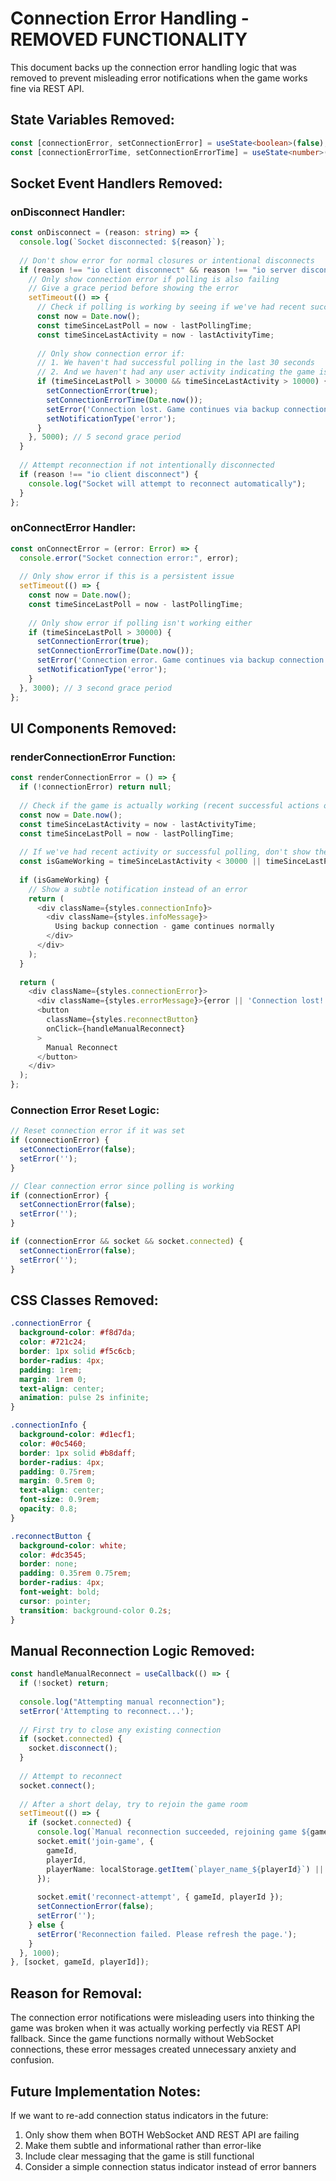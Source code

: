 # Connection Error Handling - REMOVED FUNCTIONALITY

This document backs up the connection error handling logic that was removed to prevent misleading error notifications when the game works fine via REST API.

## State Variables Removed:
```typescript
const [connectionError, setConnectionError] = useState<boolean>(false);
const [connectionErrorTime, setConnectionErrorTime] = useState<number>(0);
```

## Socket Event Handlers Removed:

### onDisconnect Handler:
```typescript
const onDisconnect = (reason: string) => {
  console.log(`Socket disconnected: ${reason}`);
  
  // Don't show error for normal closures or intentional disconnects
  if (reason !== "io client disconnect" && reason !== "io server disconnect") {
    // Only show connection error if polling is also failing
    // Give a grace period before showing the error
    setTimeout(() => {
      // Check if polling is working by seeing if we've had recent successful game state updates
      const now = Date.now();
      const timeSinceLastPoll = now - lastPollingTime;
      const timeSinceLastActivity = now - lastActivityTime;
      
      // Only show connection error if:
      // 1. We haven't had successful polling in the last 30 seconds
      // 2. And we haven't had any user activity indicating the game is working
      if (timeSinceLastPoll > 30000 && timeSinceLastActivity > 10000) {
        setConnectionError(true);
        setConnectionErrorTime(Date.now());
        setError('Connection lost. Game continues via backup connection.');
        setNotificationType('error');
      }
    }, 5000); // 5 second grace period
  }
  
  // Attempt reconnection if not intentionally disconnected
  if (reason !== "io client disconnect") {
    console.log("Socket will attempt to reconnect automatically");
  }
};
```

### onConnectError Handler:
```typescript
const onConnectError = (error: Error) => {
  console.error("Socket connection error:", error);
  
  // Only show error if this is a persistent issue
  setTimeout(() => {
    const now = Date.now();
    const timeSinceLastPoll = now - lastPollingTime;
    
    // Only show error if polling isn't working either
    if (timeSinceLastPoll > 30000) {
      setConnectionError(true);
      setConnectionErrorTime(Date.now());
      setError('Connection error. Game continues via backup connection.');
      setNotificationType('error');
    }
  }, 3000); // 3 second grace period
};
```

## UI Components Removed:

### renderConnectionError Function:
```typescript
const renderConnectionError = () => {
  if (!connectionError) return null;
  
  // Check if the game is actually working (recent successful actions or polling)
  const now = Date.now();
  const timeSinceLastActivity = now - lastActivityTime;
  const timeSinceLastPoll = now - lastPollingTime;
  
  // If we've had recent activity or successful polling, don't show the error as prominently
  const isGameWorking = timeSinceLastActivity < 30000 || timeSinceLastPoll < 60000;
  
  if (isGameWorking) {
    // Show a subtle notification instead of an error
    return (
      <div className={styles.connectionInfo}>
        <div className={styles.infoMessage}>
          Using backup connection - game continues normally
        </div>
      </div>
    );
  }
  
  return (
    <div className={styles.connectionError}>
      <div className={styles.errorMessage}>{error || 'Connection lost! Attempting to reconnect...'}</div>
      <button 
        className={styles.reconnectButton} 
        onClick={handleManualReconnect}
      >
        Manual Reconnect
      </button>
    </div>
  );
};
```

### Connection Error Reset Logic:
```typescript
// Reset connection error if it was set
if (connectionError) {
  setConnectionError(false);
  setError('');
}

// Clear connection error since polling is working
if (connectionError) {
  setConnectionError(false);
  setError('');
}

if (connectionError && socket && socket.connected) {
  setConnectionError(false);
  setError('');
}
```

## CSS Classes Removed:
```css
.connectionError {
  background-color: #f8d7da;
  color: #721c24;
  border: 1px solid #f5c6cb;
  border-radius: 4px;
  padding: 1rem;
  margin: 1rem 0;
  text-align: center;
  animation: pulse 2s infinite;
}

.connectionInfo {
  background-color: #d1ecf1;
  color: #0c5460;
  border: 1px solid #b8daff;
  border-radius: 4px;
  padding: 0.75rem;
  margin: 0.5rem 0;
  text-align: center;
  font-size: 0.9rem;
  opacity: 0.8;
}

.reconnectButton {
  background-color: white;
  color: #dc3545;
  border: none;
  padding: 0.35rem 0.75rem;
  border-radius: 4px;
  font-weight: bold;
  cursor: pointer;
  transition: background-color 0.2s;
}
```

## Manual Reconnection Logic Removed:
```typescript
const handleManualReconnect = useCallback(() => {
  if (!socket) return;
  
  console.log("Attempting manual reconnection");
  setError('Attempting to reconnect...');
  
  // First try to close any existing connection
  if (socket.connected) {
    socket.disconnect();
  }
  
  // Attempt to reconnect
  socket.connect();
  
  // After a short delay, try to rejoin the game room
  setTimeout(() => {
    if (socket.connected) {
      console.log(`Manual reconnection succeeded, rejoining game ${gameId}`);
      socket.emit('join-game', {
        gameId,
        playerId,
        playerName: localStorage.getItem(`player_name_${playerId}`) || `Player ${playerId}`
      });
      
      socket.emit('reconnect-attempt', { gameId, playerId });
      setConnectionError(false);
      setError('');
    } else {
      setError('Reconnection failed. Please refresh the page.');
    }
  }, 1000);
}, [socket, gameId, playerId]);
```

## Reason for Removal:
The connection error notifications were misleading users into thinking the game was broken when it was actually working perfectly via REST API fallback. Since the game functions normally without WebSocket connections, these error messages created unnecessary anxiety and confusion.

## Future Implementation Notes:
If we want to re-add connection status indicators in the future:
1. Only show them when BOTH WebSocket AND REST API are failing
2. Make them subtle and informational rather than error-like
3. Include clear messaging that the game is still functional
4. Consider a simple connection status indicator instead of error banners 